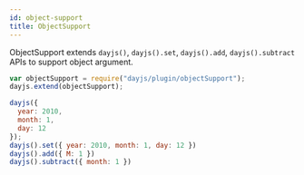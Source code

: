 ```yaml
---
id: object-support
title: ObjectSupport
---
```


ObjectSupport extends `dayjs()`, `dayjs().set`, `dayjs().add`, `dayjs().subtract` APIs to support object argument.

```javascript
var objectSupport = require("dayjs/plugin/objectSupport");
dayjs.extend(objectSupport);

dayjs({
  year: 2010,
  month: 1,
  day: 12
});
dayjs().set({ year: 2010, month: 1, day: 12 })
dayjs().add({ M: 1 })
dayjs().subtract({ month: 1 })
```

